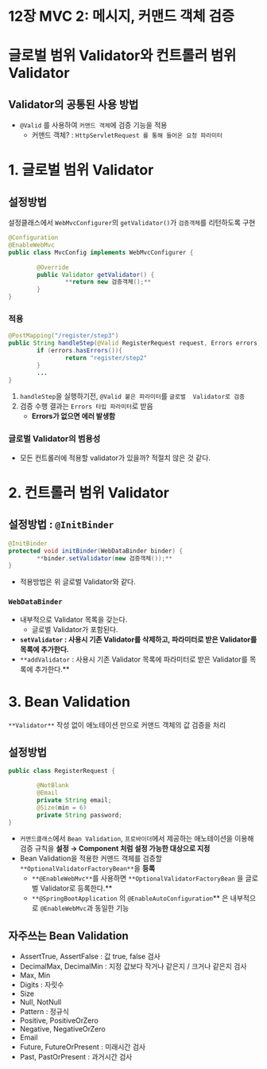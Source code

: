 # 12장 MVC 2: 메시지, 커맨드 객체 검증

# 글로벌 범위 Validator와 컨트롤러 범위 Validator

## Validator의 공통된 사용 방법

- `@Valid` 를 사용하여 `커맨드 객체`에 검증 기능을 적용
    - 커맨드 객체? : `HttpServletRequest 를 통해 들어온 요청 파라미터`

# 1. 글로벌 범위 Validator

## 설정방법

설정클래스에서 `WebMvcConfigurer`의 `getValidator()`가 `검증객체`를 리턴하도록 구현

```java
@Configuration
@EnableWebMvc
public class MvcConfig implements WebMvcConfigurer {
	
		@Override
		public Validator getValidator() {
				**return new 검증객체();**
		}
}
```

### 적용

```java
@PostMapping("/register/step3")
public String handleStep(@Valid RegisterRequest request, Errors errors) {
		if (errors.hasErrors()){
				return "register/step2"
		}
		...
}
```

1. `handleStep`을 실행하기전, `@Valid 붙은 파라미터`를 `글로벌  Validator로 검증`
2. 검증 수행 결과는 `Errors 타입 파라미터`로 받음
    - **Errors가 없으면 에러 발생함**

### 글로벌 Validator의 범용성

- 모든 컨트롤러에 적용할 validator가 있을까? 적절치 않은 것 같다.

# 2. 컨트롤러 범위 Validator

## 설정방법 : `@InitBinder`

```java
@InitBinder
protected void initBinder(WebDataBinder binder) {
		**binder.setValidator(new 검증객체());**
}
```

- 적용방법은 위 글로벌 Validator와 같다.

### `WebDataBinder`

- 내부적으로 Validator 목록을 갖는다.
    - 글로벌 Validator가 포함된다.
- **`setValidator` : 사용시 기존 Validator를 삭제하고, 파라미터로 받은 Validator를 목록에 추가한다.**
- `**addValidator` : 사용시 기존 Validator 목록에 파라미터로 받은 Validator를 목록에 추가한다.**

# 3. Bean Validation

`**Validator**` 작성 없이 애노테이션 만으로 커맨드 객체의 값 검증을 처리

## 설정방법

```java
public class RegisterRequest {

		@NotBlank
		@Email
		private String email;
		@Size(min = 6)
		private String password;
}
```

- `커맨드클래스`에서 `Bean Validation`, `프로바이더`에서 제공하는 애노테이션을 이용해 검증 규칙을 **설정 → Component 처럼 설정 가능한 대상으로 지정**
- Bean Validation을 적용한 커맨드 객체를 검증할 `**OptionalValidatorFactoryBean**`을 **등록**
    - `**@EnableWebMvc**`를 사용하면 `**OptionalValidatorFactoryBean` 을 글로벌 Validator로 등록한다.**
    - `**@SpringBootApplication` 의 `@EnableAutoConfiguration`** 은 내부적으로 `@EnableWebMvc`과 동일한 기능

## 자주쓰는 Bean Validation

- AssertTrue, AssertFalse : 값 true, false 검사
- DecimalMax, DecimalMin : 지정 값보다 작거나 같은지 / 크거나 같은지 검사
- Max, Min
- Digits : 자릿수
- Size
- Null, NotNull
- Pattern : 정규식
- Positive, PositiveOrZero
- Negative, NegativeOrZero
- Email
- Future, FutureOrPresent : 미래시간 검사
- Past, PastOrPresent : 과거시간 검사
